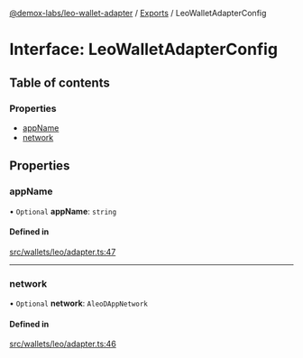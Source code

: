 [@demox-labs/leo-wallet-adapter](../README.md) / [Exports](../modules.md) / LeoWalletAdapterConfig

# Interface: LeoWalletAdapterConfig

## Table of contents

### Properties

- [appName](LeoWalletAdapterConfig.md#appname)
- [network](LeoWalletAdapterConfig.md#network)

## Properties

### appName

• `Optional` **appName**: `string`

#### Defined in

[src/wallets/leo/adapter.ts:47](https://github.com/demox-labs/leo-wallet-adapter/blob/60deb2b/src/wallets/leo/adapter.ts#L47)

___

### network

• `Optional` **network**: `AleoDAppNetwork`

#### Defined in

[src/wallets/leo/adapter.ts:46](https://github.com/demox-labs/leo-wallet-adapter/blob/60deb2b/src/wallets/leo/adapter.ts#L46)

